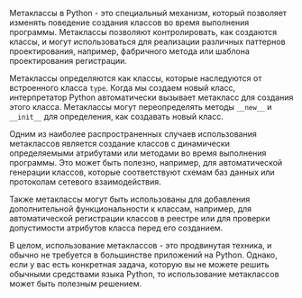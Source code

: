 Метаклассы в Python - это специальный механизм, который позволяет изменять поведение создания классов во время
выполнения программы. Метаклассы позволяют контролировать, как создаются классы, и могут использоваться для реализации
различных паттернов проектирования, например, фабричного метода или шаблона проектирования регистрации.

Метаклассы определяются как классы, которые наследуются от встроенного класса `type`. Когда мы создаем новый класс,
интерпретатор Python автоматически вызывает метакласс для создания этого класса. Метаклассы могут переопределять
методы `__new__` и `__init__` для определения, как создавать новый класс.

Одним из наиболее распространенных случаев использования метаклассов является создание классов с динамически
определяемыми атрибутами или методами во время выполнения программы. Это может быть полезно, например, для
автоматической генерации классов, которые соответствуют схемам баз данных или протоколам сетевого взаимодействия.

Также метаклассы могут быть использованы для добавления дополнительной функциональности к классам, например, для
автоматической регистрации классов в реестре или для проверки допустимости атрибутов класса перед его созданием.

В целом, использование метаклассов - это продвинутая техника, и обычно не требуется в большинстве приложений на Python.
Однако, если у вас есть конкретная задача, которую вы не можете решить обычными средствами языка Python, то
использование метаклассов может быть полезным решением.